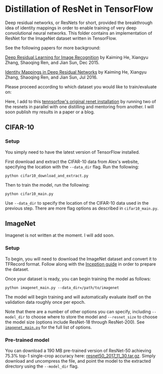 # Distillation of ResNet in TensorFlow

Deep residual networks, or ResNets for short, provided the breakthrough idea of identity mappings in order to enable training of very deep convolutional neural networks. This folder contains an implementation of ResNet for the ImageNet dataset written in TensorFlow.

See the following papers for more background:

[Deep Residual Learning for Image Recognition](https://arxiv.org/pdf/1512.03385.pdf) by Kaiming He, Xiangyu Zhang, Shaoqing Ren, and Jian Sun, Dec 2015.

[Identity Mappings in Deep Residual Networks](https://arxiv.org/pdf/1603.05027.pdf) by Kaiming He, Xiangyu Zhang, Shaoqing Ren, and Jian Sun, Jul 2016.

Please proceed according to which dataset you would like to train/evaluate on:

Here, I add to this [tennsorfow's original renet installation](https://github.com/tensorflow/models/tree/master/official/resnet) by running 
two of the resnets in parallel with one distilling and mentoring from another.
I will soon publish my results in a paper or a blog. 

## CIFAR-10

### Setup

You simply need to have the latest version of TensorFlow installed.

First download and extract the CIFAR-10 data from Alex's website, specifying the location with the `--data_dir` flag. Run the following:

```
python cifar10_download_and_extract.py
```

Then to train the model, run the following:

```
python cifar10_main.py
```

Use `--data_dir` to specify the location of the CIFAR-10 data used in the previous step. There are more flag options as described in `cifar10_main.py`.


## ImageNet
Imagenet is not written at the moment. I will add soon. 

### Setup
To begin, you will need to download the ImageNet dataset and convert it to TFRecord format. Follow along with the [Inception guide](https://github.com/tensorflow/models/tree/master/research/inception#getting-started) in order to prepare the dataset.

Once your dataset is ready, you can begin training the model as follows:

```
python imagenet_main.py --data_dir=/path/to/imagenet
```

The model will begin training and will automatically evaluate itself on the validation data roughly once per epoch.

Note that there are a number of other options you can specify, including `--model_dir` to choose where to store the model and `--resnet_size` to choose the model size (options include ResNet-18 through ResNet-200). See [`imagenet_main.py`](imagenet_main.py) for the full list of options.

### Pre-trained model
You can download a 190 MB pre-trained version of ResNet-50 achieving 75.3% top-1 single-crop accuracy here: [resnet50_2017_11_30.tar.gz](http://download.tensorflow.org/models/official/resnet50_2017_11_30.tar.gz). Simply download and uncompress the file, and point the model to the extracted directory using the `--model_dir` flag.
